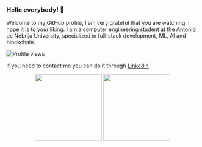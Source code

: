 ### Hello everybody! 👋

 Welcome to my GitHub profile, I am very grateful that you are watching, I hope it is to your liking.
I am a computer engineering student at the Antonio de Nebrija University, specialized in full-stack development, ML, AI and blockchain.

![Profile views](https://komarev.com/ghpvc/?username=Fernando2706)

If you need to contact me you can do it through [LinkedIn](https://www.linkedin.com/in/fernando-murua-alcazar/)

<div align=center>
  <img height=175 align="center" src="https://github-readme-stats.vercel.app/api/top-langs/?username=Fernando2706&layout=compact">
  <img height=175 align="center" src="https://github-readme-stats.vercel.app/api?username=Fernando2706&show_icons=true&theme=dracula" />
</div>

<!--
**Fernando2706/Fernando2706** is a ✨ _special_ ✨ repository because its `README.md` (this file) appears on your GitHub profile.

Here are some ideas to get you started:

- 🔭 I’m currently working on ...
- 🌱 I’m currently learning ...
- 👯 I’m looking to collaborate on ...
- 🤔 I’m looking for help with ...
- 💬 Ask me about ...
- 📫 How to reach me: ...
- 😄 Pronouns: ...
- ⚡ Fun fact: ...
-->
